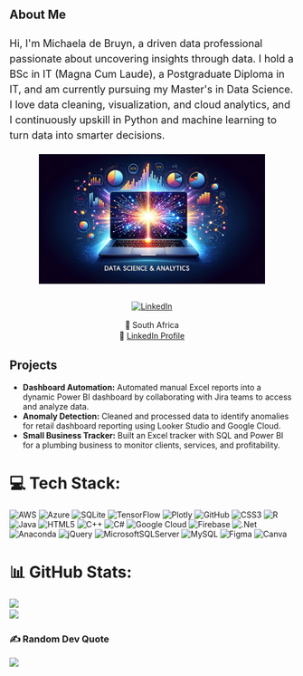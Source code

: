 <!-- About Me Section -->
<div style="font-size: 18px; line-height: 1.5; max-width: 700px; margin-bottom: 20px;">
  
### About Me

Hi, I'm Michaela de Bruyn, a driven data professional passionate about uncovering insights through data. I hold a BSc in IT (Magna Cum Laude), a Postgraduate Diploma in IT, and am currently pursuing my Master's in Data Science.
I love data cleaning, visualization, and cloud analytics, and I continuously upskill in Python and machine learning to turn data into smarter decisions.

</div>

<!-- Data Science Image and Socials -->
<div style="text-align: center; max-width: 400px; margin: auto;">

  <img 
    src="images/Data%20Science.png" 
    alt="Data Science" 
    width="400" 
    style="display: block; margin: 0 auto;" />
  <br />

  <a href="https://linkedin.com/in/michaela-de-bruyn" target="_blank" rel="noopener noreferrer" style="display: inline-block; margin-bottom: 15px;">
    <img 
      src="https://img.shields.io/badge/LinkedIn-%230077B5.svg?style=flat&logo=linkedin&logoColor=white" 
      alt="LinkedIn" />
  </a>

  <div style="font-size: 14px; line-height: 1.4;">
    📍 South Africa<br />
    💼 <a href="https://linkedin.com/in/michaela-de-bruyn" target="_blank" rel="noopener noreferrer">LinkedIn Profile</a>
  </div>
  
</div>


## Projects

- **Dashboard Automation:** Automated manual Excel reports into a dynamic Power BI dashboard by collaborating with Jira teams to access and analyze data.
- **Anomaly Detection:** Cleaned and processed data to identify anomalies for retail dashboard reporting using Looker Studio and Google Cloud.
- **Small Business Tracker:** Built an Excel tracker with SQL and Power BI for a plumbing business to monitor clients, services, and profitability.



# 💻 Tech Stack:
![AWS](https://img.shields.io/badge/AWS-%23FF9900.svg?style=flat&logo=amazon-aws&logoColor=white) ![Azure](https://img.shields.io/badge/azure-%230072C6.svg?style=flat&logo=microsoftazure&logoColor=white) ![SQLite](https://img.shields.io/badge/sqlite-%2307405e.svg?style=flat&logo=sqlite&logoColor=white) ![TensorFlow](https://img.shields.io/badge/TensorFlow-%23FF6F00.svg?style=flat&logo=TensorFlow&logoColor=white) ![Plotly](https://img.shields.io/badge/Plotly-%233F4F75.svg?style=flat&logo=plotly&logoColor=white) ![GitHub](https://img.shields.io/badge/github-%23121011.svg?style=flat&logo=github&logoColor=white) ![CSS3](https://img.shields.io/badge/css3-%231572B6.svg?style=flat&logo=css3&logoColor=white) ![R](https://img.shields.io/badge/r-%23276DC3.svg?style=flat&logo=r&logoColor=white) ![Java](https://img.shields.io/badge/java-%23ED8B00.svg?style=flat&logo=openjdk&logoColor=white) ![HTML5](https://img.shields.io/badge/html5-%23E34F26.svg?style=flat&logo=html5&logoColor=white) ![C++](https://img.shields.io/badge/c++-%2300599C.svg?style=flat&logo=c%2B%2B&logoColor=white) ![C#](https://img.shields.io/badge/c%23-%23239120.svg?style=flat&logo=csharp&logoColor=white) ![Google Cloud](https://img.shields.io/badge/GoogleCloud-%234285F4.svg?style=flat&logo=google-cloud&logoColor=white) ![Firebase](https://img.shields.io/badge/firebase-%23039BE5.svg?style=flat&logo=firebase) ![.Net](https://img.shields.io/badge/.NET-5C2D91?style=flat&logo=.net&logoColor=white) ![Anaconda](https://img.shields.io/badge/Anaconda-%2344A833.svg?style=flat&logo=anaconda&logoColor=white) ![jQuery](https://img.shields.io/badge/jquery-%230769AD.svg?style=flat&logo=jquery&logoColor=white) ![MicrosoftSQLServer](https://img.shields.io/badge/Microsoft%20SQL%20Server-CC2927?style=flat&logo=microsoft%20sql%20server&logoColor=white) ![MySQL](https://img.shields.io/badge/mysql-4479A1.svg?style=flat&logo=mysql&logoColor=white) ![Figma](https://img.shields.io/badge/figma-%23F24E1E.svg?style=flat&logo=figma&logoColor=white) ![Canva](https://img.shields.io/badge/Canva-%2300C4CC.svg?style=flat&logo=Canva&logoColor=white)
# 📊 GitHub Stats:
![](https://github-readme-stats.vercel.app/api?username=Michaela-de-Bruyn&theme=ambient_gradient&hide_border=true&include_all_commits=false&count_private=true)<br/>
![](https://nirzak-streak-stats.vercel.app/?user=Michaela-de-Bruyn&theme=ambient_gradient&hide_border=true)<br/>

### ✍️ Random Dev Quote
![](https://quotes-github-readme.vercel.app/api?type=horizontal&theme=dark)

<!-- Proudly created by Michaela de Bruyn --!>
